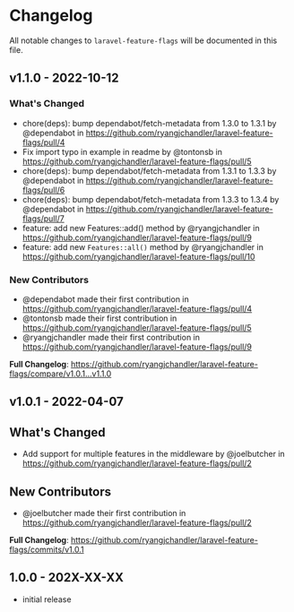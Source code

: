 # Changelog

All notable changes to `laravel-feature-flags` will be documented in this file.

## v1.1.0 - 2022-10-12

### What's Changed

- chore(deps): bump dependabot/fetch-metadata from 1.3.0 to 1.3.1 by @dependabot in https://github.com/ryangjchandler/laravel-feature-flags/pull/4
- Fix import typo in example in readme by @tontonsb in https://github.com/ryangjchandler/laravel-feature-flags/pull/5
- chore(deps): bump dependabot/fetch-metadata from 1.3.1 to 1.3.3 by @dependabot in https://github.com/ryangjchandler/laravel-feature-flags/pull/6
- chore(deps): bump dependabot/fetch-metadata from 1.3.3 to 1.3.4 by @dependabot in https://github.com/ryangjchandler/laravel-feature-flags/pull/7
- feature: add new Features::add() method by @ryangjchandler in https://github.com/ryangjchandler/laravel-feature-flags/pull/9
- feature: add new `Features::all()` method by @ryangjchandler in https://github.com/ryangjchandler/laravel-feature-flags/pull/10

### New Contributors

- @dependabot made their first contribution in https://github.com/ryangjchandler/laravel-feature-flags/pull/4
- @tontonsb made their first contribution in https://github.com/ryangjchandler/laravel-feature-flags/pull/5
- @ryangjchandler made their first contribution in https://github.com/ryangjchandler/laravel-feature-flags/pull/9

**Full Changelog**: https://github.com/ryangjchandler/laravel-feature-flags/compare/v1.0.1...v1.1.0

## v1.0.1 - 2022-04-07

## What's Changed

- Add support for multiple features in the middleware by @joelbutcher in https://github.com/ryangjchandler/laravel-feature-flags/pull/2

## New Contributors

- @joelbutcher made their first contribution in https://github.com/ryangjchandler/laravel-feature-flags/pull/2

**Full Changelog**: https://github.com/ryangjchandler/laravel-feature-flags/commits/v1.0.1

## 1.0.0 - 202X-XX-XX

- initial release
